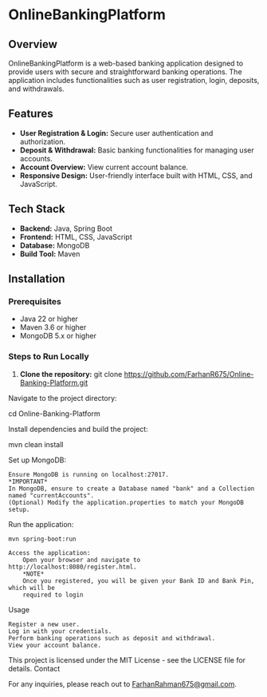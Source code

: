 # OnlineBankingPlatform

## Overview
OnlineBankingPlatform is a web-based banking application designed to provide users with secure and straightforward banking operations. The application includes functionalities such as user registration, login, deposits, and withdrawals.

## Features
- **User Registration & Login:** Secure user authentication and authorization.
- **Deposit & Withdrawal:** Basic banking functionalities for managing user accounts.
- **Account Overview:** View current account balance.
- **Responsive Design:** User-friendly interface built with HTML, CSS, and JavaScript.

## Tech Stack
- **Backend:** Java, Spring Boot
- **Frontend:** HTML, CSS, JavaScript
- **Database:** MongoDB
- **Build Tool:** Maven

## Installation

### Prerequisites
- Java 22 or higher
- Maven 3.6 or higher
- MongoDB 5.x or higher

### Steps to Run Locally

1. **Clone the repository:**
git clone https://github.com/FarhanR675/Online-Banking-Platform.git
   
Navigate to the project directory:

cd Online-Banking-Platform

Install dependencies and build the project:

mvn clean install

Set up MongoDB:

    Ensure MongoDB is running on localhost:27017.
    *IMPORTANT*
    In MongoDB, ensure to create a Database named "bank" and a Collection named "currentAccounts".
    (Optional) Modify the application.properties to match your MongoDB setup.

Run the application:

    mvn spring-boot:run

    Access the application:
        Open your browser and navigate to http://localhost:8080/register.html.
        *NOTE*
        Once you registered, you will be given your Bank ID and Bank Pin, which will be
        required to login

Usage

    Register a new user.
    Log in with your credentials.
    Perform banking operations such as deposit and withdrawal.
    View your account balance.


This project is licensed under the MIT License - see the LICENSE file for details.
Contact

For any inquiries, please reach out to FarhanRahman675@gmail.com.

